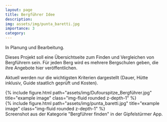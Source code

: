 ```yaml
---
layout: page
title: Bergführer Idee
description:
img: assets/img/punta_baretti.jpg
importance: 3
category:
---
```


In Planung und Bearbeitung.

Dieses Projekt soll eine Übersichtseite zum Finden und Vergleichen von Bergführern sein. Für jeden Berg wird es mehrere Bergschulen geben, die ihre Angebote hier veröffentlichen. 

Aktuell werden nur die wichtigsten Kriterien dargestellt (Dauer, Hütte inklusiv, Guide staatlich geprüft und Kosten).

<div class="row">
    <div class="col-sm mt-3 mt-md-0">
        {% include figure.html path="assets/img/Dufourspitze_Bergführer.jpg" title="example image" class="img-fluid rounded z-depth-1" %}
    </div>
    <div class="col-sm mt-3 mt-md-0">
        {% include figure.html path="assets/img/punta_baretti.jpg" title="example image" class="img-fluid rounded z-depth-1" %}
    </div>
</div>
<div class="caption">
    Screenshot aus der Kategorie "Bergführer finden" in der Gipfelstürmer App.
</div>



